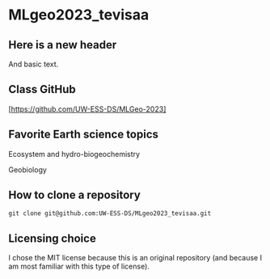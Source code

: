 # MLgeo2023_tevisaa

## Here is a new header

And basic text.

## Class GitHub

[https://github.com/UW-ESS-DS/MLGeo-2023]

## Favorite Earth science topics

Ecosystem and hydro-biogeochemistry

Geobiology

## How to clone a repository
```
git clone git@github.com:UW-ESS-DS/MLgeo2023_tevisaa.git
```
## Licensing choice

I chose the MIT license because this is an original repository (and because I am most familiar with this type of license).
